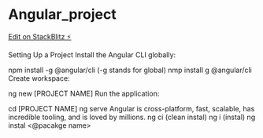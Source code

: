 # Angular_project

[Edit on StackBlitz ⚡️](https://stackblitz.com/edit/stackblitz-starters-2hulvo)

Setting Up a Project
Install the Angular CLI globally:

npm install -g @angular/cli (-g stands for global)
nmp install g @angular/cli
Create workspace:

ng new [PROJECT NAME]
Run the application:

cd [PROJECT NAME]
ng serve
Angular is cross-platform, fast, scalable, has incredible tooling, and is loved by millions.
ng ci (clean instal)
ng i (instal)
ng instal <@pacakge name>
